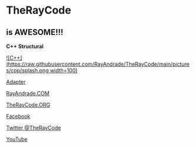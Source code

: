 # TheRayCode
## is AWESOME!!!
**C++ Structural**


[![C++](https://raw.githubusercontent.com/RayAndrade/TheRayCode/main/pictures/cpp/splash.png width=100)]()


[Adapter](https://github.com/RayAndrade/TheRayCode/tree/main/CPP/Structural/Adapter)


[RayAndrade.COM](https://www.RayAndrade.com)

[TheRayCode.ORG](https://www.TheRayCode.org)

[Facebook](https://www.facebook.com/TheRayCode/)

[Twitter @TheRayCode](https://www.twitter.com/TheRayCode/)

[YouTube](https://www.youtube.com/AndradeRay/)

